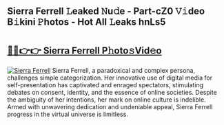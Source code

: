 ## Sierra Ferrell 𝙻eaked 𝙽u𝚍e - Part-cZ0 𝚅𝚒deo B𝚒kini 𝙿hotos - Hot All 𝙻eaks hnLs5

# <h2><a href="http://ld1x07v.urlbe.top/?page=Sierra+Ferrell">🔗🔗👉👉 Sierra Ferrell P𝚑oto𝚜Vid𝚎o</a></h2>

[![Sierra Ferrell](https://i.imgur.com/eBuTRDB.gif)](http://ld1x07v.urlbe.top/?page=Sierra+Ferrell)
Sierra Ferrell, a paradoxical and complex persona, challenges simple categorization. Her innovative use of digital media for self-presentation has captivated and enraged spectators, stimulating debates on consent, identity, and the essence of online societies. Despite the ambiguity of her intentions, her mark on online culture is indelible. Armed with unwavering dedication and undeniable appeal, Sierra Ferrell progress in the virtual universe is limitless.
